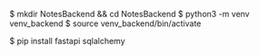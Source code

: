 $ mkdir NotesBackend && cd NotesBackend
$ python3 -m venv venv_backend
$ source venv_backend/bin/activate

$ pip install fastapi sqlalchemy
